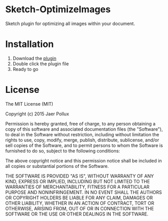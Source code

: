 # Sketch-OptimizeImages
Sketch plugin for optimizing all images within your document.


# Installation
1. Download the [plugin](https://github.com/peerjollux/Sketch-OptimizeImages/master "Sketch Optimize Images plugin")
2. Double click the plugin file
3. Ready to go


# License
The MIT License (MIT)

Copyright (c) 2015 Jaer Pollux

Permission is hereby granted, free of charge, to any person obtaining a copy of this software and associated documentation files (the "Software"), to deal in the Software without restriction, including without limitation the rights to use, copy, modify, merge, publish, distribute, sublicense, and/or sell copies of the Software, and to permit persons to whom the Software is furnished to do so, subject to the following conditions:

The above copyright notice and this permission notice shall be included in all copies or substantial portions of the Software.

THE SOFTWARE IS PROVIDED "AS IS", WITHOUT WARRANTY OF ANY KIND, EXPRESS OR IMPLIED, INCLUDING BUT NOT LIMITED TO THE WARRANTIES OF MERCHANTABILITY, FITNESS FOR A PARTICULAR PURPOSE AND NONINFRINGEMENT. IN NO EVENT SHALL THE AUTHORS OR COPYRIGHT HOLDERS BE LIABLE FOR ANY CLAIM, DAMAGES OR OTHER LIABILITY, WHETHER IN AN ACTION OF CONTRACT, TORT OR OTHERWISE, ARISING FROM, OUT OF OR IN CONNECTION WITH THE SOFTWARE OR THE USE OR OTHER DEALINGS IN THE SOFTWARE.